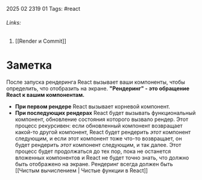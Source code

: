 2025 02 2319 01
Tags: #react 
###### Links: 
1) [[Render и Commit]]
# Заметка
После запуска рендеринга React вызывает ваши компоненты, чтобы определить, что отобразить на экране. **"Рендеринг" - это обращение React к вашим компонентам.**
- **При первом рендере** React вызывает корневой компонент.
- **При последующих рендерах** React будет вызывать функциональный компонент, обновление состояния которого вызвало рендер.
 Этот процесс рекурсивен: если обновленный компонент возвращает какой-то другой компонент, React будет рендерить _этот_ компонент следующим, и если этот компонент тоже что-то возвращает, он будет рендерить _этот_ компонент следующим, и так далее. Этот процесс будет продолжаться до тех пор, пока не останется вложенных компонентов и React не будет точно знать, что должно быть отображено на экране.
Рендеринг всегда должен быть [[Чистым вычислением | Чистые функции в React]] 